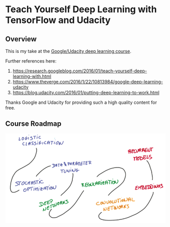 # Teach Yourself Deep Learning with TensorFlow and Udacity

## Overview

This is my take at the [Google/Udacity deep learning course](https://br.udacity.com/course/deep-learning--ud730).

Further references here:

1. https://research.googleblog.com/2016/01/teach-yourself-deep-learning-with.html
1. https://www.theverge.com/2016/1/22/10813984/google-deep-learning-udacity
1. https://blog.udacity.com/2016/01/putting-deep-learning-to-work.html

Thanks Google and Udacity for providing such a high quality content for free.

## Course Roadmap

![Course roadmap.](https://github.com/fmv1992/teach_yourself_deep_learning_with_tensorflow_and_udacity/blob/master/pictures/roadmap.png)
